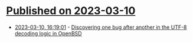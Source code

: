 # [Published on 2023-03-10](index.md)

* [2023-03-10, 16:19:01](https://lobste.rs/s/l2fn3c/discovering_one_bug_after_another_utf_8) - [Discovering one bug after another in the UTF-8 decoding logic in OpenBSD](https://research.exoticsilicon.com/articles/unbreaking_utf8_on_the_console)
